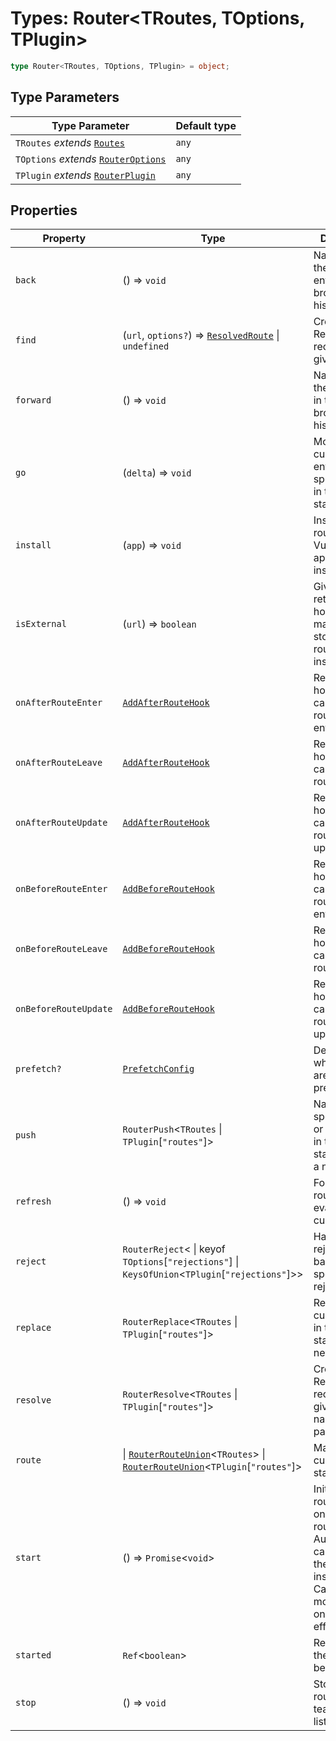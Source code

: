 # Types: Router\<TRoutes, TOptions, TPlugin\>

```ts
type Router<TRoutes, TOptions, TPlugin> = object;
```

## Type Parameters

| Type Parameter | Default type |
| ------ | ------ |
| `TRoutes` *extends* [`Routes`](Routes.md) | `any` |
| `TOptions` *extends* [`RouterOptions`](RouterOptions.md) | `any` |
| `TPlugin` *extends* [`RouterPlugin`](RouterPlugin.md) | `any` |

## Properties

| Property | Type | Description |
| ------ | ------ | ------ |
| <a id="back"></a> `back` | () => `void` | Navigates to the previous entry in the browser's history stack. |
| <a id="find"></a> `find` | (`url`, `options?`) => [`ResolvedRoute`](ResolvedRoute.md) \| `undefined` | Creates a ResolvedRoute record for a given URL. |
| <a id="forward"></a> `forward` | () => `void` | Navigates to the next entry in the browser's history stack. |
| <a id="go"></a> `go` | (`delta`) => `void` | Moves the current history entry to a specific point in the history stack. |
| <a id="install"></a> `install` | (`app`) => `void` | Installs the router into a Vue application instance. |
| <a id="isexternal"></a> `isExternal` | (`url`) => `boolean` | Given a URL, returns true if host does not match host stored on router instance |
| <a id="onafterrouteenter"></a> `onAfterRouteEnter` | [`AddAfterRouteHook`](AddAfterRouteHook.md) | Registers a hook to be called after a route is entered. |
| <a id="onafterrouteleave"></a> `onAfterRouteLeave` | [`AddAfterRouteHook`](AddAfterRouteHook.md) | Registers a hook to be called after a route is left. |
| <a id="onafterrouteupdate"></a> `onAfterRouteUpdate` | [`AddAfterRouteHook`](AddAfterRouteHook.md) | Registers a hook to be called after a route is updated. |
| <a id="onbeforerouteenter"></a> `onBeforeRouteEnter` | [`AddBeforeRouteHook`](AddBeforeRouteHook.md) | Registers a hook to be called before a route is entered. |
| <a id="onbeforerouteleave"></a> `onBeforeRouteLeave` | [`AddBeforeRouteHook`](AddBeforeRouteHook.md) | Registers a hook to be called before a route is left. |
| <a id="onbeforerouteupdate"></a> `onBeforeRouteUpdate` | [`AddBeforeRouteHook`](AddBeforeRouteHook.md) | Registers a hook to be called before a route is updated. |
| <a id="prefetch"></a> `prefetch?` | [`PrefetchConfig`](PrefetchConfig.md) | Determines what assets are prefetched. |
| <a id="push"></a> `push` | `RouterPush`\<`TRoutes` \| `TPlugin`\[`"routes"`\]\> | Navigates to a specified path or route object in the history stack, adding a new entry. |
| <a id="refresh"></a> `refresh` | () => `void` | Forces the router to re-evaluate the current route. |
| <a id="reject"></a> `reject` | `RouterReject`\< \| keyof `TOptions`\[`"rejections"`\] \| `KeysOfUnion`\<`TPlugin`\[`"rejections"`\]\>\> | Handles route rejection based on a specified rejection type. |
| <a id="replace"></a> `replace` | `RouterReplace`\<`TRoutes` \| `TPlugin`\[`"routes"`\]\> | Replaces the current entry in the history stack with a new one. |
| <a id="resolve"></a> `resolve` | `RouterResolve`\<`TRoutes` \| `TPlugin`\[`"routes"`\]\> | Creates a ResolvedRoute record for a given route name and params. |
| <a id="route"></a> `route` | \| [`RouterRouteUnion`](RouterRouteUnion.md)\<`TRoutes`\> \| [`RouterRouteUnion`](RouterRouteUnion.md)\<`TPlugin`\[`"routes"`\]\> | Manages the current route state. |
| <a id="start"></a> `start` | () => `Promise`\<`void`\> | Initializes the router based on the initial route. Automatically called when the router is installed. Calling this more than once has no effect. |
| <a id="started"></a> `started` | `Ref`\<`boolean`\> | Returns true if the router has been started. |
| <a id="stop"></a> `stop` | () => `void` | Stops the router and teardown any listeners. |
